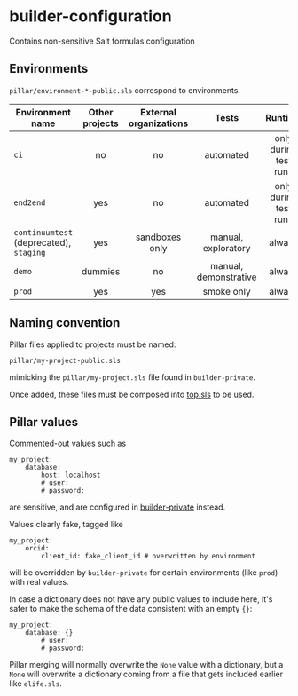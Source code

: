# builder-configuration
Contains non-sensitive Salt formulas configuration

## Environments

`pillar/environment-*-public.sls` correspond to environments.

| Environment name | Other projects | External organizations | Tests | Runtime
| ---------------- |:--------------:|:----------------------:|:-----:|:-------:|
| `ci` | no | no | automated | only during test runs
| `end2end` | yes | no | automated | only during test runs
| `continuumtest` (deprecated), `staging` | yes | sandboxes only | manual, exploratory | always
| `demo` | dummies | no | manual, demonstrative | always
| `prod` | yes | yes | smoke only | always

## Naming convention

Pillar files applied to projects must be named:

```
pillar/my-project-public.sls
```

mimicking the `pillar/my-project.sls` file found in `builder-private`.

Once added, these files must be composed into [top.sls](https://github.com/elifesciences/builder-private/blob/master/pillar/top.sls) to be used.

## Pillar values

Commented-out values such as

```
my_project:
    database:
        host: localhost
        # user: 
        # password: 
```

are sensitive, and are configured in [builder-private](https://github.com/elifesciences/builder-private/tree/master/pillar) instead.

Values clearly fake, tagged like

```
my_project:
    orcid:
        client_id: fake_client_id # overwritten by environment
```

will be overridden by `builder-private` for certain environments (like `prod`) with real values.

In case a dictionary does not have any public values to include here, it's safer to make the schema of the data consistent with an empty `{}`:

```
my_project:
    database: {}
        # user: 
        # password: 
```

Pillar merging will normally overwrite the `None` value with a dictionary, but a `None` will overwrite a dictionary coming from a file that gets included earlier like `elife.sls`.
